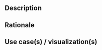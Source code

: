 [//]: # (Thank you for helping us out: your efforts mean great deal to the project and the community as a whole!)

[//]: # (Before you proceed:)

[//]: # (1. Make sure to add yourself to `DESCRIPTION` through this PR provided you're contributing here for the first time)
[//]: # (2. Don't forget to update the `roxygen2` docs presuming others would benefit from a concise description of whatever that you're proposing)


## Description

[//]: # (What's it you're proposing?)




## Rationale

[//]: # (Why does the project need that?)




## Use case(s) / visualization(s)

[//]: # ("Better to see something once than to hear about it a thousand times.")


